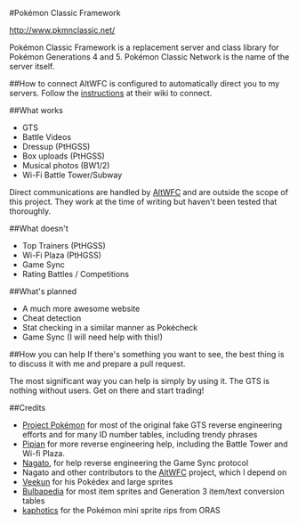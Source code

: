 ﻿#Pokémon Classic Framework

http://www.pkmnclassic.net/

Pokémon Classic Framework is a replacement server and class library for Pokémon
Generations 4 and 5. Pokémon Classic Network is the name of the server itself.

##How to connect
AltWFC is configured to automatically direct you to my servers. Follow the
[instructions](https://github.com/polaris-/dwc_network_server_emulator/wiki) 
at their wiki to connect.

##What works
* GTS
* Battle Videos
* Dressup (PtHGSS)
* Box uploads (PtHGSS)
* Musical photos (BW1/2)
* Wi-Fi Battle Tower/Subway

Direct communications are handled by 
[AltWFC](https://github.com/polaris-/dwc_network_server_emulator) and are
outside the scope of this project. They work at the time of writing but 
haven't been tested that thoroughly.

##What doesn't
* Top Trainers (PtHGSS)
* Wi-Fi Plaza (PtHGSS)
* Game Sync
* Rating Battles / Competitions

##What's planned
* A much more awesome website
* Cheat detection
* Stat checking in a similar manner as Pokécheck
* Game Sync (I will need help with this!)

##How you can help
If there's something you want to see, the best thing is to discuss it with me
and prepare a pull request.

The most significant way you can help is simply by using it. The GTS is nothing
without users. Get on there and start trading!

##Credits
* [Project Pokémon](http://projectpokemon.org/) for most of the original fake
GTS reverse engineering efforts and for many ID number tables, including trendy
phrases
* [Pipian](http://www.pipian.net/ierukana/) for more reverse engineering help,
including the Battle Tower and Wi-fi Plaza.
* [Nagato](https://github.com/polaris-), for help reverse engineering the Game
Sync protocol
* Nagato and other contributors to the
[AltWFC](https://github.com/polaris-/dwc_network_server_emulator) project,
which I depend on
* [Veekun](http://veekun.com/) for his Pokédex and large sprites
* [Bulbapedia](http://bulbapedia.bulbagarden.net/wiki/Main_Page) for most item
sprites and Generation 3 item/text conversion tables
* [kaphotics](https://twitter.com/kaphotics) for the Pokémon mini sprite rips
from ORAS
